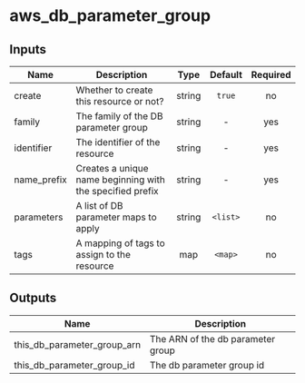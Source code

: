 # aws_db_parameter_group

<!-- BEGINNING OF PRE-COMMIT-TERRAFORM DOCS HOOK -->

## Inputs

| Name | Description | Type | Default | Required |
|------|-------------|:----:|:-----:|:-----:|
| create | Whether to create this resource or not? | string | `true` | no |
| family | The family of the DB parameter group | string | - | yes |
| identifier | The identifier of the resource | string | - | yes |
| name_prefix | Creates a unique name beginning with the specified prefix | string | - | yes |
| parameters | A list of DB parameter maps to apply | string | `<list>` | no |
| tags | A mapping of tags to assign to the resource | map | `<map>` | no |

## Outputs

| Name | Description |
|------|-------------|
| this_db_parameter_group_arn | The ARN of the db parameter group |
| this_db_parameter_group_id | The db parameter group id |

<!-- END OF PRE-COMMIT-TERRAFORM DOCS HOOK -->

